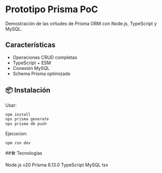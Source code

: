 # Prototipo Prisma PoC

Demostración de las virtudes de Prisma ORM con Node.js, TypeScript y MySQL.

## Características

-  Operaciones CRUD completas
-  TypeScript + ESM
-  Conexión MySQL
-  Schema Prisma optimizado

## 📦 Instalación
Usar:
```bash
npm install
npx prisma generate
npx prisma db push
```
Ejecucion:
```bash
npm run dev
```

##🛠️ Tecnologías

Node.js v20
Prisma 6.13.0
TypeScript
MySQL
tsx
